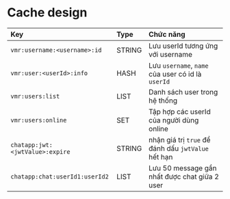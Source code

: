 # Cache design

| Key | Type | Chức năng |
|:-------|:--------|:-------------|
|`vmr:username:<username>:id`|STRING|Lưu userId tương ứng với username|
|`vmr:user:<userId>:info`|HASH|Lưu `username`, `name` của user có id là `userId`|
|`vmr:users:list`|LIST|Danh sách user trong hệ thống|
|`vmr:users:online`|SET|Tập hợp các userId của người dùng online|
|`chatapp:jwt:<jwtValue>:expire`| STRING|nhận giá trị `true` để đánh dấu `jwtValue` hết hạn|
|`chatapp:chat:userId1:userId2`| LIST|Lưu 50 message gần nhất được chat giữa 2 user|
